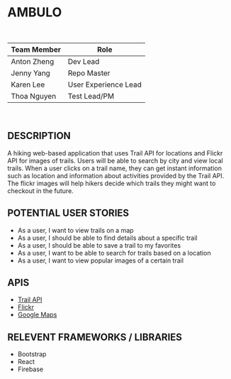 AMBULO
======
<br />

| Team Member | Role                 |
| ------------| -------------------- |
| Anton Zheng | Dev Lead             |
| Jenny Yang  | Repo Master          |
| Karen Lee   | User Experience Lead |
| Thoa Nguyen | Test Lead/PM         |

<br />

## DESCRIPTION
A hiking web-based application that uses Trail API for locations and Flickr API for images of trails. Users will be able to search by city and view local trails. When a user clicks on a trail name, they can get instant information such as location and information about activities provided by the Trail API. The flickr images will help hikers decide which trails they might want to checkout in the future. 

## POTENTIAL USER STORIES
* As a user, I want to view trails on a map
* As a user, I should be able to find details about a specific trail
* As a user, I should be able to save a trail to my favorites
* As a user, I want to be able to search for trails based on a location
* As a user, I want to view popular images of a certain trail


## APIS
* [Trail API]( https://market.mashape.com/trailapi/trailapi)
* [Flickr](https://www.flickr.com/services/api/)
* [Google Maps](https://developers.google.com/maps/)

## RELEVENT FRAMEWORKS / LIBRARIES
* Bootstrap
* React
* Firebase

